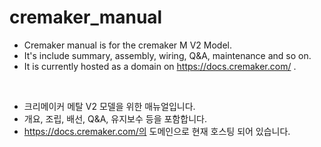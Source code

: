 # cremaker_manual

- Cremaker manual is for the cremaker M V2 Model.
- It's include summary, assembly, wiring, Q&A, maintenance and so on.
- It is currently hosted as a domain on https://docs.cremaker.com/ .

<br />

- 크리메이커 메탈 V2 모델을 위한 매뉴얼입니다.
- 개요, 조립, 배선, Q&A, 유지보수 등을 포함합니다.
- https://docs.cremaker.com/의 도메인으로 현재 호스팅 되어 있습니다.
